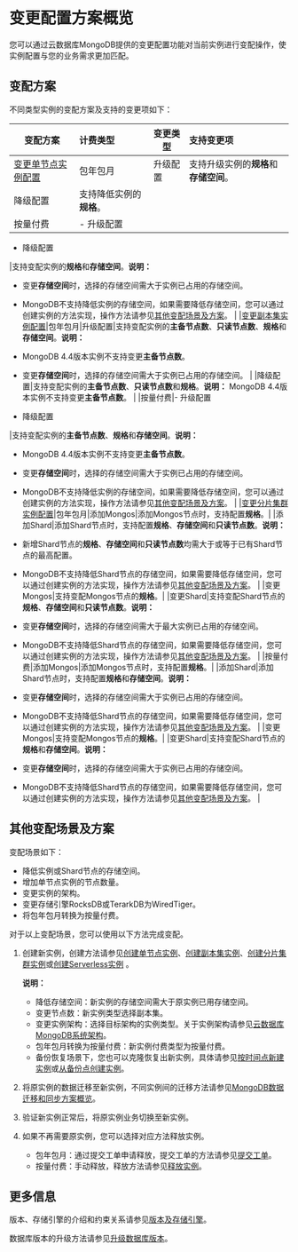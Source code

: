 # 变更配置方案概览

您可以通过云数据库MongoDB提供的变更配置功能对当前实例进行变配操作，使实例配置与您的业务需求更加匹配。

## 变配方案

不同类型实例的变配方案及支持的变更项如下：

|变配方案|计费类型|变更类型|支持变更项|
|----|:---|----|:----|
|[变更单节点实例配置](/cn.zh-CN/用户指南/实例管理/变更实例配置/变更单节点实例配置.md)|包年包月|升级配置|支持升级实例的**规格**和**存储空间**。|
|降级配置|支持降低实例的**规格**。|
|按量付费|-   升级配置
-   降级配置

|支持变配实例的**规格**和**存储空间**。**说明：**

-   变更**存储空间**时，选择的存储空间需大于实例已占用的存储空间。
-   MongoDB不支持降低实例的存储空间，如果需要降低存储空间，您可以通过创建实例的方法实现，操作方法请参见[其他变配场景及方案](/cn.zh-CN/用户指南/实例管理/变更实例配置/变更配置方案概览.md)。 |
|[变更副本集实例配置](/cn.zh-CN/用户指南/实例管理/变更实例配置/变更副本集实例配置.md)|包年包月|升级配置|支持变配实例的**主备节点数**、**只读节点数**、**规格**和**存储空间**。**说明：**

-   MongoDB 4.4版本实例不支持变更**主备节点数**。
-   变更**存储空间**时，选择的存储空间需大于实例已占用的存储空间。 |
|降级配置|支持变配实例的**主备节点数**、**只读节点数**和**规格**。**说明：** MongoDB 4.4版本实例不支持变更**主备节点数**。 |
|按量付费|-   升级配置
-   降级配置

|支持变配实例的**主备节点数**、**规格**和**存储空间**。**说明：**

-   MongoDB 4.4版本实例不支持变更**主备节点数**。
-   变更**存储空间**时，选择的存储空间需大于实例已占用的存储空间。
-   MongoDB不支持降低实例的存储空间，如果需要降低存储空间，您可以通过创建实例的方法实现，操作方法请参见[其他变配场景及方案](/cn.zh-CN/用户指南/实例管理/变更实例配置/变更配置方案概览.md)。 |
|[变更分片集群实例配置](/cn.zh-CN/用户指南/实例管理/变更实例配置/变更分片集群实例配置.md)|包年包月|添加Mongos|添加Mongos节点时，支持配置**规格**。|
|添加Shard|添加Shard节点时，支持配置**规格**、**存储空间**和**只读节点数**。**说明：**

-   新增Shard节点的**规格**、**存储空间**和**只读节点数**均需大于或等于已有Shard节点的最高配置。
-   MongoDB不支持降低Shard节点的存储空间，如果需要降低存储空间，您可以通过创建实例的方法实现，操作方法请参见[其他变配场景及方案](/cn.zh-CN/用户指南/实例管理/变更实例配置/变更配置方案概览.md)。 |
|变更Mongos|支持变配Mongos节点的**规格**。|
|变更Shard|支持变配Shard节点的**规格**、**存储空间**和**只读节点数**。**说明：**

-   变更**存储空间**时，选择的存储空间需大于最大实例已占用的存储空间。
-   MongoDB不支持降低Shard节点的存储空间，如果需要降低存储空间，您可以通过创建实例的方法实现，操作方法请参见[其他变配场景及方案](/cn.zh-CN/用户指南/实例管理/变更实例配置/变更配置方案概览.md)。 |
|按量付费|添加Mongos|添加Mongos节点时，支持配置**规格**。|
|添加Shard|添加Shard节点时，支持配置**规格**和**存储空间**。**说明：**

-   变更**存储空间**时，选择的存储空间需大于实例已占用的存储空间。
-   MongoDB不支持降低Shard节点的存储空间，如果需要降低存储空间，您可以通过创建实例的方法实现，操作方法请参见[其他变配场景及方案](/cn.zh-CN/用户指南/实例管理/变更实例配置/变更配置方案概览.md)。 |
|变更Mongos|支持变配Mongos节点的**规格**。|
|变更Shard|支持变配Shard节点的**规格**和**存储空间**。**说明：**

-   变更**存储空间**时，选择的存储空间需大于实例已占用的存储空间。
-   MongoDB不支持降低Shard节点的存储空间，如果需要降低存储空间，您可以通过创建实例的方法实现，操作方法请参见[其他变配场景及方案](/cn.zh-CN/用户指南/实例管理/变更实例配置/变更配置方案概览.md)。 |

## 其他变配场景及方案

变配场景如下：

-   降低实例或Shard节点的存储空间。
-   增加单节点实例的节点数量。
-   变更实例的架构。
-   变更存储引擎RocksDB或TerarkDB为WiredTiger。
-   将包年包月转换为按量付费。

对于以上变配场景，您可以使用以下方法完成变配。

1.  创建新实例，创建方法请参见[创建单节点实例](/cn.zh-CN/快速入门/创建实例/创建单节点实例.md)、[创建副本集实例](/cn.zh-CN/快速入门/创建实例/创建副本集实例.md)、[创建分片集群实例](/cn.zh-CN/快速入门/创建实例/创建分片集群实例.md)或[创建Serverless实例](/cn.zh-CN/快速入门/创建实例/创建Serverless实例.md) 。

    **说明：**

    -   降低存储空间：新实例的存储空间需大于原实例已用存储空间。
    -   变更节点数：新实例类型选择副本集。
    -   变更实例架构：选择目标架构的实例类型。关于实例架构请参见[云数据库MongoDB系统架构](/cn.zh-CN/产品简介/系统架构/云数据库MongoDB系统架构.md)。
    -   包年包月转换为按量付费：新实例付费类型为按量付费。
    -   备份恢复场景下，您也可以克隆恢复出新实例，具体请参见[按时间点新建实例](/cn.zh-CN/用户指南/数据恢复/按时间点新建实例.md)或[从备份点创建实例](/cn.zh-CN/用户指南/数据恢复/从备份点创建实例.md)。
2.  将原实例的数据迁移至新实例，不同实例间的迁移方法请参见[MongoDB数据迁移和同步方案概览](/cn.zh-CN/用户指南/数据迁移和同步/MongoDB数据迁移和同步方案概览.md)。
3.  验证新实例正常后，将原实例业务切换至新实例。
4.  如果不再需要原实例，您可以选择对应方法释放实例。
    -   包年包月：通过提交工单申请释放，提交工单的方法请参见[提交工单](https://selfservice.console.aliyun.com/ticket/createIndex)。
    -   按量付费：手动释放，释放方法请参见[释放实例](/cn.zh-CN/用户指南/实例管理/释放实例或节点.md)。

## 更多信息

版本、存储引擎的介绍和约束关系请参见[版本及存储引擎](/cn.zh-CN/产品简介/版本及存储引擎.md)。

数据库版本的升级方法请参见[升级数据库版本](/cn.zh-CN/用户指南/实例管理/数据库升级/升级数据库版本.md)。

